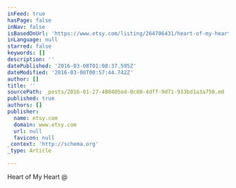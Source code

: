 ```yaml
---
inFeed: true
hasPage: false
inNav: false
isBasedOnUrl: 'https://www.etsy.com/listing/264706431/heart-of-my-heart-valentines-gift-luxury?ref=shop_home_active_2'
inLanguage: null
starred: false
keywords: []
description: ''
datePublished: '2016-03-08T01:08:37.595Z'
dateModified: '2016-03-08T00:57:44.742Z'
author: []
title: ''
sourcePath: _posts/2016-01-27-480405ed-0c80-4dff-9d71-933bd1a3a750.md
published: true
authors: []
publisher:
  name: etsy.com
  domain: www.etsy.com
  url: null
  favicon: null
_context: 'http://schema.org'
_type: Article

---
```

Heart of My Heart   @